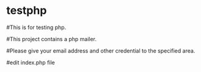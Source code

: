 # testphp

#This is for testing  php.

#This project contains a php mailer.

#Please give your email address and other credential to the specified area.

#edit index.php file 
